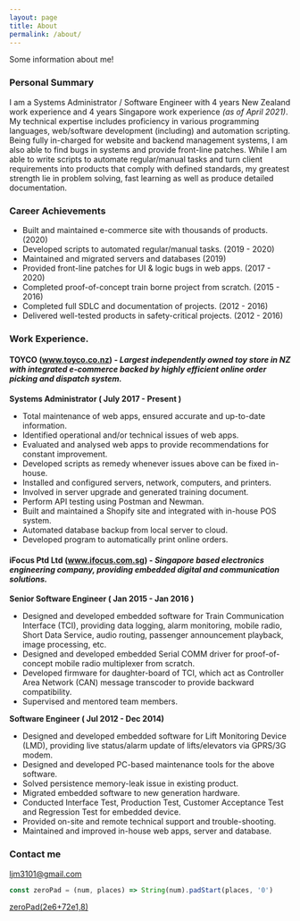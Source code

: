```yaml
---
layout: page
title: About
permalink: /about/
---
```


Some information about me!

### Personal Summary

I am a Systems Administrator / Software Engineer with 4 years New Zealand work experience and 4 years Singapore work experience *(as of April 2021)*. 
My technical expertise includes proficiency in various programming languages, web/software development (including) and automation scripting. Being fully in-charged for website and backend management systems, I am also able to find bugs in systems and provide front-line patches.
While I am able to write scripts to automate regular/manual tasks and turn client requirements into products that comply with defined standards, my greatest strength lie in problem solving, fast learning as well as produce detailed documentation. 

### Career Achievements
- Built and maintained e-commerce site with thousands of products. (2020)
- Developed scripts to automated regular/manual tasks. (2019 - 2020)
- Maintained and migrated servers and databases (2019)
- Provided front-line patches for UI & logic bugs in web apps. (2017 - 2020) 
- Completed proof-of-concept train borne project from scratch. (2015 - 2016) 
- Completed full SDLC and documentation of projects. (2012 - 2016)
- Delivered well-tested products in safety-critical projects. (2012 - 2016)

### Work Experience.

#### TOYCO (www.toyco.co.nz) - *Largest independently owned toy store in NZ with integrated e-commerce backed by highly efficient online order picking and dispatch system.*

**Systems Administrator ( July 2017 - Present )**
- Total maintenance of web apps, ensured accurate and up-to-date information. 
- Identified operational and/or technical issues of web apps. 
- Evaluated and analysed web apps to provide recommendations for constant improvement.
- Developed scripts as remedy whenever issues above can be fixed in-house. 
- Installed and configured servers, network, computers, and printers.
- Involved in server upgrade and generated training document. 
- Perform API testing using Postman and Newman.
- Built and maintained a Shopify site and integrated with in-house POS system. 
- Automated database backup from local server to cloud.
- Developed program to automatically print online orders.


#### iFocus Ptd Ltd (www.ifocus.com.sg) - *Singapore based electronics engineering company, providing embedded digital and communication solutions.*

**Senior Software Engineer ( Jan 2015 - Jan 2016 )**
- Designed and developed embedded software for Train Communication Interface (TCI), providing data logging, alarm monitoring, mobile radio, Short Data Service, audio routing, passenger announcement playback, image processing, etc.
- Designed and developed embedded Serial COMM driver for proof-of-concept mobile radio multiplexer from scratch. 
- Developed firmware for daughter-board of TCI, which act as Controller Area Network (CAN) message transcoder to provide backward compatibility. 
- Supervised and mentored team members.


**Software Engineer ( Jul 2012 - Dec 2014)**
- Designed and developed embedded software for Lift Monitoring Device (LMD), providing live status/alarm update of lifts/elevators via GPRS/3G modem. 
- Designed and developed PC-based maintenance tools for the above software. 
- Solved persistence memory-leak issue in existing product.
- Migrated embedded software to new generation hardware.
- Conducted Interface Test, Production Test, Customer Acceptance Test and Regression Test for embedded device. 
- Provided on-site and remote technical support and trouble-shooting.
- Maintained and improved in-house web apps, server and database. 


### Contact me

[ljm3101@gmail.com](mailto:ljm3101@gmail.com)
```javascript
const zeroPad = (num, places) => String(num).padStart(places, '0')
```
[zeroPad(2e6+72e1,8)](tel:zeroPad(2e6+72e1,8))